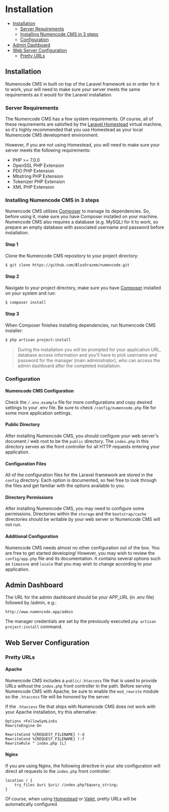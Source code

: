 # Installation

- [Installation](#installation)
    - [Server Requirements](#server-requirements)
    - [Installing Numencode CMS in 3 steps](#installing-numencode-cms)
    - [Configuration](#configuration)
- [Admin Dashboard](#admin-dashboard)
- [Web Server Configuration](#web-server-configuration)
    - [Pretty URLs](#pretty-urls)

<a name="installation"></a>
## Installation

Numencode CMS in built on top of the Laravel framework so in order for it to work, your will need to make sure your server meets the same requirements as it would for the Laravel installation.

<a name="server-requirements"></a>
### Server Requirements

The Numencode CMS has a few system requirements. Of course, all of these requirements are satisfied by the [Laravel Homestead](/docs/{{version}}/homestead) virtual machine, so it's highly recommended that you use Homestead as your local Numencode CMS development environment.

However, if you are not using Homestead, you will need to make sure your server meets the following requirements:

- PHP >= 7.0.0
- OpenSSL PHP Extension
- PDO PHP Extension
- Mbstring PHP Extension
- Tokenizer PHP Extension
- XML PHP Extension

<a name="installing-numencode-cms"></a>
### Installing Numencode CMS in 3 steps

Numencode CMS utilizes [Composer](https://getcomposer.org) to manage its dependencies. So, before using it, make sure you have Composer installed on your machine.
Numencode CMS also requires a database (e.g. MySQL) for it to work, so prepare an empty database with associated username and password before installation.

#### Step 1

Clone the Numencode CMS repository to your project directory:
```bash
$ git clone https://github.com/BlazOrazem/numencode.git
```

#### Step 2

Navigate to your project directory, make sure you have [Composer](https://getcomposer.org/) installed on your system and run:
```bash
$ composer install
```

#### Step 3

When Composer finishes installing dependencies, run Numencode CMS installer:
```bash
$ php artisan project:install
```

> During the installation you will be prompted for your application URL, database access information and you'll have to pick username and password for the manager (main administrator), who can access the admin dashboard after the completed installation.

<a name="configuration"></a>
### Configuration

#### Numencode CMS Configuration

Check the `/.env.example` file for more configurations and copy desired settings to your .env file.
Be sure to check `/config/numencode.php` file for some more application settings.

#### Public Directory

After installing Numencode CMS, you should configure your web server's document / web root to be the `public` directory. The `index.php` in this directory serves as the front controller for all HTTP requests entering your application.

#### Configuration Files

All of the configuration files for the Laravel framework are stored in the `config` directory. Each option is documented, so feel free to look through the files and get familiar with the options available to you.

#### Directory Permissions

After installing Numencode CMS, you may need to configure some permissions. Directories within the `storage` and the `bootstrap/cache` directories should be writable by your web server or Numencode CMS will not run.

#### Additional Configuration

Numencode CMS needs almost no other configuration out of the box. You are free to get started developing! However, you may wish to review the `config/app.php` file and its documentation. It contains several options such as `timezone` and `locale` that you may wish to change according to your application.

<a name="admin-dashboard"></a>
## Admin Dashboard

The URL for the admin dashboard should be your APP_URL (in .env file) followed by /admin, e.g.: 

    http://www.numencode.app/admin

The manager credentials are set by the previously executed `php artisan project:install` command.

<a name="web-server-configuration"></a>
## Web Server Configuration

<a name="pretty-urls"></a>
### Pretty URLs

#### Apache

Numencode CMS includes a `public/.htaccess` file that is used to provide URLs without the `index.php` front controller in the path. Before serving Numencode CMS with Apache, be sure to enable the `mod_rewrite` module so the `.htaccess` file will be honored by the server.

If the `.htaccess` file that ships with Numencode CMS does not work with your Apache installation, try this alternative:

    Options +FollowSymLinks
    RewriteEngine On

    RewriteCond %{REQUEST_FILENAME} !-d
    RewriteCond %{REQUEST_FILENAME} !-f
    RewriteRule ^ index.php [L]

#### Nginx

If you are using Nginx, the following directive in your site configuration will direct all requests to the `index.php` front controller:

    location / {
        try_files $uri $uri/ /index.php?$query_string;
    }

Of course, when using [Homestead](https://github.com/laravel/docs/blob/5.5/homestead.md) or [Valet](https://github.com/laravel/docs/blob/5.5/valet.md), pretty URLs will be automatically configured.